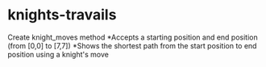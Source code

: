 # knights-travails
Create knight_moves method
*Accepts a starting position and end position (from [0,0] to [7,7])
*Shows the shortest path from the start position to end position using a knight's move
